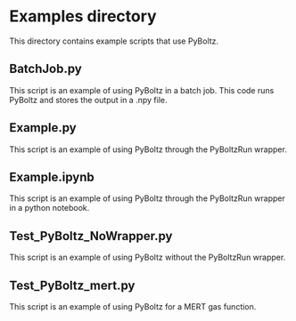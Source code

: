 # Examples directory 

This directory contains example scripts that use PyBoltz.

## BatchJob.py
This script is an example of using PyBoltz in a batch job. This code runs PyBoltz and stores the output in a .npy file. 

## Example.py
This script is an example of using PyBoltz through the PyBoltzRun wrapper. 

## Example.ipynb
This script is an example of using PyBoltz through the PyBoltzRun wrapper in a python notebook.

## Test_PyBoltz_NoWrapper.py
This script is an example of using PyBoltz without the PyBoltzRun wrapper.

## Test_PyBoltz_mert.py
This script is an example of using PyBoltz for a MERT gas function. 
